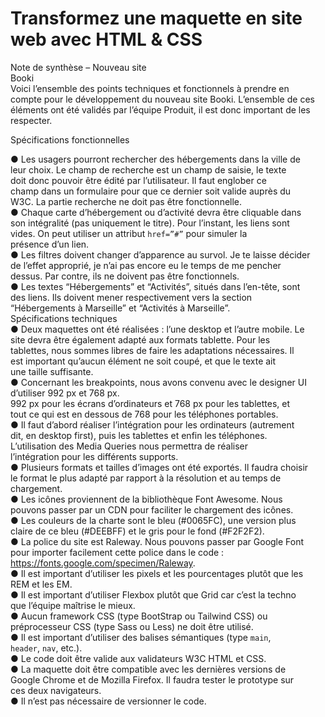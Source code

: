 # Transformez une maquette en site web avec HTML & CSS

Note de synthèse – Nouveau site  
Booki  
Voici l’ensemble des points techniques et fonctionnels à prendre en  
compte pour le développement du nouveau site Booki. L’ensemble de ces  
éléments ont été validés par l’équipe Produit, il est donc important de les  
respecter.  
  
Spécifications fonctionnelles  

● Les usagers pourront rechercher des hébergements dans la ville de  
leur choix. Le champ de recherche est un champ de saisie, le texte  
doit donc pouvoir être édité par l’utilisateur. Il faut englober ce  
champ dans un formulaire pour que ce dernier soit valide auprès du  
W3C. La partie recherche ne doit pas être fonctionnelle.  
● Chaque carte d’hébergement ou d’activité devra être cliquable dans  
son intégralité (pas uniquement le titre). Pour l’instant, les liens sont  
vides. On peut utiliser un attribut `href=”#”` pour simuler la  
présence d’un lien.  
● Les filtres doivent changer d’apparence au survol. Je te laisse décider  
de l’effet approprié, je n’ai pas encore eu le temps de me pencher  
dessus. Par contre, ils ne doivent pas être fonctionnels.  
● Les textes “Hébergements” et “Activités”, situés dans l’en-tête, sont  
des liens. Ils doivent mener respectivement vers la section  
“Hébergements à Marseille” et “Activités à Marseille”.  
Spécifications techniques  
● Deux maquettes ont été réalisées : l’une desktop et l’autre mobile. Le  
site devra être également adapté aux formats tablette. Pour les  
tablettes, nous sommes libres de faire les adaptations nécessaires. Il  
est important qu’aucun élément ne soit coupé, et que le texte ait  
une taille suffisante.  
● Concernant les breakpoints, nous avons convenu avec le designer UI  
d’utiliser 992 px et 768 px.  
992 px pour les écrans d’ordinateurs et 768 px pour les tablettes, et  
tout ce qui est en dessous de 768 pour les téléphones portables.  
● Il faut d’abord réaliser l’intégration pour les ordinateurs (autrement  
dit, en desktop first), puis les tablettes et enfin les téléphones.  
L’utilisation des Media Queries nous permettra de réaliser  
l’intégration pour les différents supports.  
● Plusieurs formats et tailles d’images ont été exportés. Il faudra choisir  
le format le plus adapté par rapport à la résolution et au temps de  
chargement.  
● Les icônes proviennent de la bibliothèque Font Awesome. Nous  
pouvons passer par un CDN pour faciliter le chargement des icônes.  
● Les couleurs de la charte sont le bleu (#0065FC), une version plus  
claire de ce bleu (#DEEBFF) et le gris pour le fond (#F2F2F2).  
● La police du site est Raleway. Nous pouvons passer par Google Font  
pour importer facilement cette police dans le code :  
https://fonts.google.com/specimen/Raleway.   
● Il est important d’utiliser les pixels et les pourcentages plutôt que les  
REM et les EM.  
● Il est important d’utiliser Flexbox plutôt que Grid car c’est la techno  
que l’équipe maîtrise le mieux.  
● Aucun framework CSS (type BootStrap ou Tailwind CSS) ou  
préprocesseur CSS (type Sass ou Less) ne doit être utilisé.  
● Il est important d’utiliser des balises sémantiques (type `main`,  
`header`, `nav`, etc.).  
● Le code doit être valide aux validateurs W3C HTML et CSS.  
● La maquette doit être compatible avec les dernières versions de  
Google Chrome et de Mozilla Firefox. Il faudra tester le prototype sur  
ces deux navigateurs.  
● Il n’est pas nécessaire de versionner le code.  

